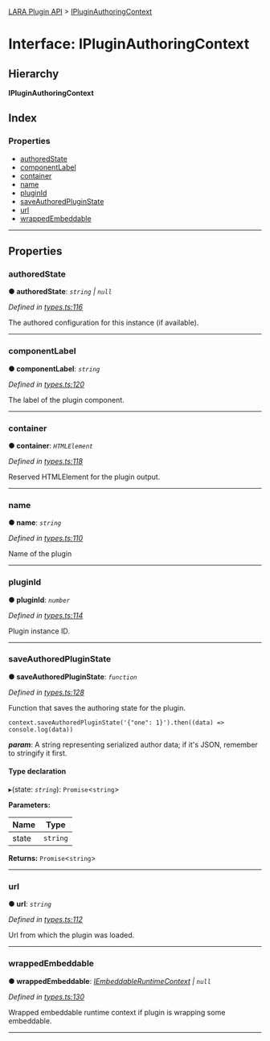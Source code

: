 [LARA Plugin API](../README.md) > [IPluginAuthoringContext](../interfaces/ipluginauthoringcontext.md)

# Interface: IPluginAuthoringContext

## Hierarchy

**IPluginAuthoringContext**

## Index

### Properties

* [authoredState](ipluginauthoringcontext.md#authoredstate)
* [componentLabel](ipluginauthoringcontext.md#componentlabel)
* [container](ipluginauthoringcontext.md#container)
* [name](ipluginauthoringcontext.md#name)
* [pluginId](ipluginauthoringcontext.md#pluginid)
* [saveAuthoredPluginState](ipluginauthoringcontext.md#saveauthoredpluginstate)
* [url](ipluginauthoringcontext.md#url)
* [wrappedEmbeddable](ipluginauthoringcontext.md#wrappedembeddable)

---

## Properties

<a id="authoredstate"></a>

###  authoredState

**● authoredState**: *`string` \| `null`*

*Defined in [types.ts:116](../../../lara-typescript/src/plugin-api/types.ts#L116)*

The authored configuration for this instance (if available).

___
<a id="componentlabel"></a>

###  componentLabel

**● componentLabel**: *`string`*

*Defined in [types.ts:120](../../../lara-typescript/src/plugin-api/types.ts#L120)*

The label of the plugin component.

___
<a id="container"></a>

###  container

**● container**: *`HTMLElement`*

*Defined in [types.ts:118](../../../lara-typescript/src/plugin-api/types.ts#L118)*

Reserved HTMLElement for the plugin output.

___
<a id="name"></a>

###  name

**● name**: *`string`*

*Defined in [types.ts:110](../../../lara-typescript/src/plugin-api/types.ts#L110)*

Name of the plugin

___
<a id="pluginid"></a>

###  pluginId

**● pluginId**: *`number`*

*Defined in [types.ts:114](../../../lara-typescript/src/plugin-api/types.ts#L114)*

Plugin instance ID.

___
<a id="saveauthoredpluginstate"></a>

###  saveAuthoredPluginState

**● saveAuthoredPluginState**: *`function`*

*Defined in [types.ts:128](../../../lara-typescript/src/plugin-api/types.ts#L128)*

Function that saves the authoring state for the plugin.

```
context.saveAuthoredPluginState('{"one": 1}').then((data) => console.log(data))
```

*__param__*: A string representing serialized author data; if it's JSON, remember to stringify it first.

#### Type declaration
▸(state: *`string`*): `Promise`<`string`>

**Parameters:**

| Name | Type |
| ------ | ------ |
| state | `string` |

**Returns:** `Promise`<`string`>

___
<a id="url"></a>

###  url

**● url**: *`string`*

*Defined in [types.ts:112](../../../lara-typescript/src/plugin-api/types.ts#L112)*

Url from which the plugin was loaded.

___
<a id="wrappedembeddable"></a>

###  wrappedEmbeddable

**● wrappedEmbeddable**: *[IEmbeddableRuntimeContext](iembeddableruntimecontext.md) \| `null`*

*Defined in [types.ts:130](../../../lara-typescript/src/plugin-api/types.ts#L130)*

Wrapped embeddable runtime context if plugin is wrapping some embeddable.

___

